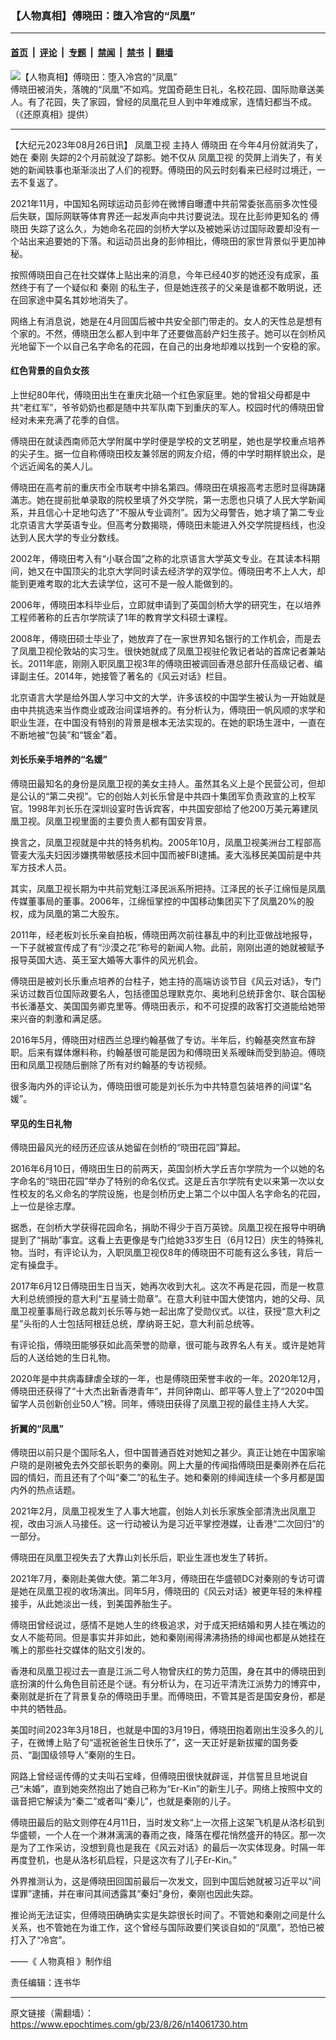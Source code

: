 ### 【人物真相】傅晓田：堕入冷宫的“凤凰”

---

#### [首页](../../../..?n14061730) &nbsp;|&nbsp; [评论](../../../../../epoch-comment?n14061730) &nbsp;|&nbsp; [专题](../../../../../epoch-special?n14061730) &nbsp;|&nbsp; [禁闻](../../../../../epoch-news?n14061730) &nbsp;|&nbsp; [禁书](../../../../../books?n14061730) &nbsp;|&nbsp; [翻墙](https://github.com/gfw-breaker/nogfw/blob/master/README.md?n14061730)


<div><img alt="【人物真相】傅晓田：堕入冷宫的“凤凰”" class="attachment-djy_600_400 size-djy_600_400 wp-post-image" src="https://i.epochtimes.com/assets/uploads/2023/08/id14061732-1200x800-600x400.jpg"/>
<div class="caption">
 傅晓田被消失，落魄的“凤凰”不如鸡。党国奇葩生日礼，名校花园、国际勋章送美人。有了花园，失了家园，曾经的凤凰花旦人到中年难成家，连情妇都当不成。（《还原真相》提供）
</div></div><hr/><div class="post_content" id="artbody" itemprop="articleBody">
 <!-- article content begin -->
 <p>
  【大纪元2023年08月26日讯】
  <ok href="https://www.epochtimes.com/gb/tag/%E5%87%A4%E5%87%B0%E5%8D%AB%E8%A7%86.html">
   凤凰卫视
  </ok>
  主持人
  <ok href="https://www.epochtimes.com/gb/tag/%E5%82%85%E6%99%93%E7%94%B0.html">
   傅晓田
  </ok>
  在今年4月份就消失了，她在
  <ok href="https://www.epochtimes.com/gb/tag/%E7%A7%A6%E5%88%9A.html">
   秦刚
  </ok>
  失踪的2个月前就没了踪影。她不仅从
  <ok href="https://www.epochtimes.com/gb/tag/%E5%87%A4%E5%87%B0%E5%8D%AB%E8%A7%86.html">
   凤凰卫视
  </ok>
  的荧屏上消失了，有关她的新闻轶事也渐渐淡出了人们的视野。傅晓田的风云时刻看来已经时过境迁，一去不复返了。
 </p>
 <p>
  2021年11月，中国知名网球运动员彭帅在微博自曝遭中共前常委张高丽多次性侵后失联，国际网联等体育界还一起发声向中共讨要说法。现在比彭帅更知名的
  <ok href="https://www.epochtimes.com/gb/tag/%E5%82%85%E6%99%93%E7%94%B0.html">
   傅晓田
  </ok>
  失踪了这么久，为她命名花园的剑桥大学以及被她采访过国际政要却没有一个站出来追要她的下落。和运动员出身的彭帅相比，傅晓田的家世背景似乎更加神秘。
 </p>
 <p>
  <center>
  </center>
  <p>
   按照傅晓田自己在社交媒体上贴出来的消息，今年已经40岁的她还没有成家，虽然终于有了一个疑似和
   <ok href="https://www.epochtimes.com/gb/tag/%E7%A7%A6%E5%88%9A.html">
    秦刚
   </ok>
   的私生子，但是她连孩子的父亲是谁都不敢明说，还在回家途中莫名其妙地消失了。
  </p>
  <p>
   网络上有消息说，她是在4月回国后被中共安全部门带走的。女人的天性总是想有个家的。不然，傅晓田怎么都人到中年了还要做高龄产妇生孩子。她可以在剑桥风光地留下一个以自己名字命名的花园，在自己的出身地却难以找到一个安稳的家。
  </p>
  <h4>
   红色背景的自负女孩
  </h4>
  <p>
   上世纪80年代，傅晓田出生在重庆北碚一个红色家庭里。她的曾祖父母都是中共“老红军”，爷爷奶奶也都是随中共军队南下到重庆的军人。校园时代的傅晓田曾经对未来充满了花季的自信。
  </p>
  <p>
   傅晓田在就读西南师范大学附属中学时便是学校的文艺明星，她也是学校重点培养的尖子生。据一位自称傅晓田校友兼邻居的网友介绍，傅的中学时期样貌出众，是个远近闻名的美人儿。
  </p>
  <p>
   傅晓田在高考前的重庆市全市联考中排名第四。傅晓田在填报高考志愿时显得踌躇滿志。她在提前批单录取的院校里填了外交学院，第一志愿也只填了人民大学新闻系，并且信心十足地勾选了“不服从专业调剂”。因为父母警告，她才填了第二专业北京语言大学英语专业。但高考分数揭晓，傅晓田未能进入外交学院提档线，也没达到人民大学的专业分数线。
  </p>
  <p>
   2002年，傅晓田考入有“小联合国”之称的北京语言大学英文专业。在其读本科期间，她又在中国顶尖的北京大学同时读去经济学的双学位。傅晓田考不上人大，却能到更难考取的北大去读学位，这可不是一般人能做到的。
  </p>
  <p>
   2006年，傅晓田本科毕业后，立即就申请到了英国剑桥大学的研究生，在以培养工程师著称的丘吉尔学院读了1年的教育学文科硕士课程。
  </p>
  <p>
   2008年，傅晓田硕士毕业了，她放弃了在一家世界知名银行的工作机会，而是去了凤凰卫视伦敦站的实习生。很快她就成了凤凰卫视驻伦敦记者站的首席记者兼站长。2011年底，刚刚入职凤凰卫视3年的傅晓田被调回香港总部升任高级记者、编译副主任。2014年，她接管了著名的《风云对话》栏目。
  </p>
  <p>
   北京语言大学是给外国人学习中文的大学，许多该校的中国学生被认为一开始就是由中共挑选来当作商业或政治间谍培养的。有分析认为，傅晓田一帆风顺的求学和职业生涯，在中国没有特别的背景是根本无法实现的。在她的职场生涯中，一直在不断地被“包装”和“镀金”着。
  </p>
  <h4>
   刘长乐亲手培养的“名媛”
  </h4>
  <p>
   傅晓田最知名的身份是凤凰卫视的美女主持人。虽然其名义上是个民营公司，但却是公认的“第二央视”。它的创始人刘长乐曾是中共四十集团军负责政宣的上校军官。1998年刘长乐在深圳设宴时告诉宾客，中共国安部给了他200万美元筹建凤凰卫视。凤凰卫视里面的主要负责人都有国安背景。
  </p>
  <p>
   换言之，凤凰卫视就是中共的特务机构。2005年10月，凤凰卫视美洲台工程部高管麦大泓夫妇因涉嫌携带敏感技术回中国而被FBI逮捕。麦大泓移民美国前是中共军方技术人员。
  </p>
  <p>
   其实，凤凰卫视长期为中共前党魁江泽民派系所把持。江泽民的长子江绵恒是凤凰传媒董事局的董事。2006年，江绵恒掌控的中国移动集团买下了凤凰20%的股权，成为凤凰的第二大股东。
  </p>
  <p>
   2011年，经老板刘长乐亲自拍板，傅晓田两次前往暴乱中的利比亚做战地报导，一下子就被宣传成了有“沙漠之花”称号的新闻人物。此前，刚刚出道的她就被赋予报导英国大选、英王室大婚等大事件的风光机会。
  </p>
  <p>
   傅晓田是被刘长乐重点培养的台柱子，她主持的高端访谈节目《风云对话》，专门采访过数百位国际政要名人，包括德国总理默克尔、奥地利总统菲舍尔、联合国秘书长潘基文、美国国务卿克里等。傅晓田表示，和不可捉摸的政客打交道能给她带来兴奋的刺激和满足感。
  </p>
  <p>
   2016年5月，傅晓田对纽西兰总理约翰基做了专访。半年后，约翰基突然宣布辞职。后来有媒体爆料称，约翰基很可能是因为和傅晓田关系暧昧而受到胁迫。傅晓田和凤凰卫视随后删除了所有对约翰基的专访视频。
  </p>
  <p>
   很多海内外的评论认为，傅晓田很可能是刘长乐为中共特意包装培养的间谍“名媛”。
  </p>
  <p>
   <center>
   </center>
   <h4>
    罕见的生日礼物
   </h4>
   <p>
    傅晓田最风光的经历还应该从她留在剑桥的“晓田花园”算起。
   </p>
   <p>
    2016年6月10日，傅晓田生日的前两天，英国剑桥大学丘吉尔学院为一个以她的名字命名的“晓田花园”举办了特别的命名仪式。这是丘吉尔学院有史以来第一次以女性校友的名义命名的学院设施，也是剑桥历史上第二个以中国人名字命名的花园，上一位是徐志摩。
   </p>
   <p>
    据悉，在剑桥大学获得花园命名，捐助不得少于百万英镑。凤凰卫视在报导中明确提到了“捐助”事宜。这看上去更像是专门给她33岁生日（6月12日）庆生的特殊礼物。当时，有评论认为，入职凤凰卫视仅8年的傅晓田不可能有这么多钱，背后一定有操盘手。
   </p>
   <p>
    2017年6月12日傅晓田生日当天，她再次收到大礼。这次不再是花园，而是一枚意大利总统颁授的意大利“五星骑士勋章”。在意大利驻中国大使馆内，她的父母、凤凰卫视董事局行政总裁刘长乐等与她一起出席了受勋仪式。以往，获授“意大利之星”头衔的人士包括阿根廷总统，摩纳哥王妃，意大利前总统等。
   </p>
   <p>
    有评论指，傅晓田能够获如此高荣誉的勋章，很可能与政界名人有关。或许是她背后的人送给她的生日礼物。
   </p>
   <p>
    2020年是中共病毒肆虐全球的一年，也是傅晓田荣誉丰收的一年。2020年12月，傅晓田还获得了“十大杰出新香港青年”，并同钟南山、郎平等人登上了“2020中国留学人员创新创业50人”榜。同年，傅晓田获得了凤凰卫视的最佳主持人大奖。
   </p>
   <h4>
    折翼的“凤凰”
   </h4>
   <p>
    傅晓田以前只是个国际名人，但中国普通百姓对她知之甚少。真正让她在中国家喻户晓的是刚被免去外交部长职务的秦刚。网上大量的传闻指傅晓田是秦刚养在后花园的情妇，而且还有了个叫“秦二”的私生子。她和秦刚的绯闻连续一个多月都是国内外的热点话题。
   </p>
   <p>
    2021年2月，凤凰卫视发生了人事大地震，创始人刘长乐家族全部清洗出凤凰卫视，改由习派人马接任。这一行动被认为是习近平掌控港媒，让香港“二次回归”的一部分。
   </p>
   <p>
    傅晓田在凤凰卫视失去了大靠山刘长乐后，职业生涯也发生了转折。
   </p>
   <p>
    2021年7月，秦刚赴美做大使。第二年3月，傅晓田在华盛顿DC对秦刚的专访可谓是她在凤凰卫视的收场演出。同年5月，傅晓田的《风云对话》被更年轻的朱梓橦接手，从此她淡出一线，到美国养胎生子。
   </p>
   <p>
    傅晓田曾经说过，感情不是她人生的终极追求，对于成天把结婚和男人挂在嘴边的女人不能苟同。但是事实并非如此，她和秦刚闹得沸沸扬扬的绯闻也都是从她挂在嘴上的那些社交媒体的贴文引发的。
   </p>
   <p>
    香港和凤凰卫视过去一直是江派二号人物曾庆红的势力范围，身在其中的傅晓田到底扮演的什么角色目前还是个谜。有分析认为，在习近平清洗江派势力的博弈中，秦刚就是折在了背景复杂的傅晓田手里。而傅晓田，不管其是否是国安身份，都是中共的牺牲品。
   </p>
   <p>
    美国时间2023年3月18日，也就是中国的3月19日，傅晓田抱着刚出生没多久的儿子，在微博上贴了句“遥祝爸爸生日快乐了”，这一天正好是新拔擢的国务委员、“副国级领导人”秦刚的生日。
   </p>
   <p>
    网路上曾经谣传傅的丈夫叫石宝峰，但傅晓田很快就辟谣，并信誓旦旦地说自己“未婚”，直到她突然抱出了她自己称为“Er-Kin”的新生儿子。网络上按照中文的谐音把它解读为“秦二”或者叫“秦儿”，也就是秦刚的儿子。
   </p>
   <p>
    傅晓田最后的贴文则停在4月11日，当时发文称“上一次搭上这架飞机是从洛杉矶到华盛顿，一个人在一个淋淋漓漓的春雨之夜，降落在樱花悄然盛开的特区。那一次是为了工作采访，没想到竟也是我在《风云对话》的最后一次实体现身。时隔一年再度登机，也是从洛杉矶启程，只是这次有了儿子Er-Kin。”
   </p>
   <p>
    外界推测认为，这是傅晓田回国前最后一次发文，回到中国后她就被习近平以“间谍罪”逮捕，并在审问其间透露其“秦妇”身份，秦刚也因此失踪。
   </p>
   <p>
    推论尚无法证实，但傅晓田确确实实是失踪很长时间了。不管她和秦刚之间是什么关系，也不管她在为谁工作，这个曾经与国际政要们笑谈自如的“凤凰”，恐怕已被打入了“冷宫”。
   </p>
   <p>
    ——《
    <ok href="https://www.epochtimes.com/gb/tag/%E9%82%84%E5%8E%9F%E7%9C%9F%E7%9B%B8.html">
     人物真相
    </ok>
    》制作组
   </p>
   <p>
    责任编辑：连书华
   </p>
   <!-- article content end -->
   <div id="below_article_ad">
   </div>
  </p>
 </p>
</div>


---

原文链接（需翻墙）：https://www.epochtimes.com/gb/23/8/26/n14061730.htm